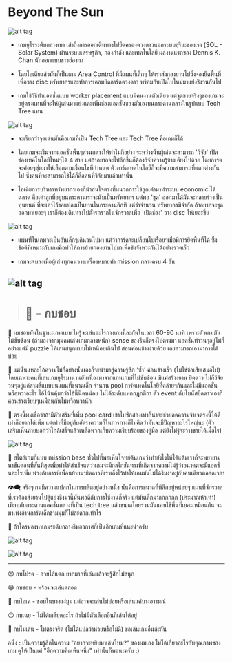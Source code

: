 # Beyond The Sun

![alt tag](../BoardNBon/images/beyond%20the%20sun/P1122595.jpg)

* เกมยูโรระดับกลางเบา เล่าถึงการออกเดินทางไปยึดครองดวงดาวนอกระบบสุริยะของเรา (SOL - Solar System) ผ่านระบบเศรษฐกิจ, กองกำลัง และเทคโนโลยี ผลงานแรกของ Dennis K. Chan นักออกแบบชาวฮ่องกง

* โดยไอเดียแล้วมันก็เป็นเกม Area Control ที่มีแผนที่เล็กๆ ให้เราส่งกองยานไปวิ่งจองยึดพื้นที่เพื่อวาง disc ทรัพยากรและทำการเคลมยึดการ์ดดวงดาว พร้อมกับเปิดใบใหม่มาแย่งชิงวนกันไป

* เกมใช้วิธีทำแอคชั่นแบบ worker placement แบบมีคนงานตัวเดียว แต่จุดขายจริงๆของเกมจะอยู่ตรงแทนที่จะให้ผู้เล่นมาแย่งและเพิ่มช่องแอคชั่นของตัวเองบนกระดานกลางในรูปแบบ Tech Tree แทน

![alt tag](../BoardNBon/images/beyond%20the%20sun/P1122591.jpg)

* จะเรียกว่าจุดเด่นมันคือเกมที่เป็น Tech Tree และ Tech Tree คือเกมก็ได้

* โดยเกมจะเริ่มจากแอคชั่นพื้นๆส่วนกลางให้ทำไม่กี่อย่าง ระหว่างนั้นผู้เล่นจะสามารถ 'วิจัย' เปิดช่องเทคโนโลยีใหม่ๆได้ 4 สาย แต่ถ้าอยากจะไปลึกขี้นก็ต้องวิจัยความรู้ข้างเคียงไปด้วย โดยการ์ดจะค่อยๆสุ่มมาให้เลือกตามเงื่อนไขที่กำหนด ตัวการ์ดเทคโนโลยีก็จะมีความสามารถที่แตกต่างกันไป ซึ่งคนที่จะสามารถใช้ได้ก็คือคนที่วิจัยมาแล้วเท่านั้น

* ไอเดียการบริหารทรัพยากรเองก็น่าสนใจตรงที่ผนวกการใช้ลูกเต๋ามาทำระบบ economic ได้ฉลาด คือเต๋าลูกที่อยู่บนกระดานเราจะนับเป็นทรัพยากร แต่พอ 'ขุด' ออกมาได้มันจะกลายร่างเป็นหุ่นยนต์ ที่จะเอาไว้รอแปลงเป็นยานในกระดานอีกที แต่ว่าจำนวน ทรัพยากรมีจำกัด ถ้าอยากจะขุดออกมาเยอะๆ เราก็ต้องเดินทางไปตั้งรกรากในจักรวาลเพื่อ 'เปิดช่อง' วาง disc ให้เยอะขึ้น

![alt tag](../BoardNBon/images/beyond%20the%20sun/P1122608.jpg)

* แผนที่ในเกมจะเป็นอันเล็กๆเดินวนไปมา แต่ว่าการ์ดจะเปลี่ยนไปเรื่อยๆเมื่อมีการยึดพื้นที่ได้ ซึ่งข้อดีที่เหมาะกับเกมคือทำให้การย้ายกองยานไปมาเพื่อชิงจังหวะกันได้อย่างรวดเร็ว

* เกมจะจบลงเมื่อผู้เล่นทุกคนวางเครื่องหมายทำ mission กลางครบ 4 อัน

![alt tag](../BoardNBon/images/beyond%20the%20sun/P1122612.jpg)
---

> # 🐸 - กบชอบ

🔹 ผมชอบมันในฐานะเกมแบบ ไม่รู้จะเล่นอะไรกางเกมนี้ละกันในเวลา 60-90 นาที เพราะตัวเกมมันไม่ซับซ้อน (ถ้ามองจากมุมคนเล่นเกมกลางหนัก) sense ของธีมก็ตรงไปตรงมา แอคชั่นทำวนๆอยู่ไม่กี่อย่างแต่มี puzzle ให้เล่นสนุกแบบไม่เหนื่อยเกินไป สอนค่อนข้างง่ายด้วย เลยสามารถเอามากางได้บ่อย

🔸 แต่นั้นแหละไอ้ความไม่กี่อย่างนั้นเองก็จะนำมาสู่ความรู้สึก 'ซ้ำ' ค่อนข้างเร็ว (ไม่ใช่ข้อเสียเสมอไป) โดยเฉพาะคนที่เล่นเกมยูโรมานานอันเนื่องมาจากแกนเกมที่ไม่ซับซ้อน มีแค่สร้างยาน ยึดดาว ไม่ก็วิจัย วนๆอยู่แค่สามสี่แบบบนแผนที่ขนาดเล็ก จำนวน pool การ์ดเทคโนโลยีที่คล้ายๆกันและไม่มีแอคชั่นหวือหวาอะไร ไอ้โน้นคุ้มกว่าไอ้นี้นิดหน่อย ไม่ได้ระดับแหกกฏกติกา ตัว event กับโบนัสยึดดาวเองก็ค่อนข้างเรียบๆเหมือนกันไม่หวือหวานัก 

🔸 ตรงนี้ผมเชื่อว่าถ้ามีตัวเสริมที่เพิ่ม pool card เข้าไปซักสองเท่าก็น่าจะช่วยลดความจำเจตรงนี้ได้ดี เผ่าก็อยากได้เพิ่ม แต่เท่าที่มีอยู่กับอัตราความถี่ในการกางก็ไม่คิดว่ามันจะมีปัญหาอะไรใหญ่นะ (ตัวเสริมเห็นค่ายบอกว่าใกล้เสร็จแล้วเหลือพวกเก็บความเรียบร้อยของคู่มือ แต่ยังไม่รู้จะวางขายได้เมื่อไร)

![alt tag](../BoardNBon/images/beyond%20the%20sun/P1122614.jpg)

🔹 สไตล์เกมก็แบบ mission base ทั่วไปที่พอเห็นโจทย์ต้นเกมว่าทำยังไงให้ได้แต้มเราก็จะพยายามหาขั้นตอนที่สั้นที่สุดเพื่อทำให้สำเร็จแต่ว่าเกมจะมีกลไกขั้นทางที่เกิดจากความไม่รู้ว่าอนาคตจะมีแอคชั่นอะไรเพิ่ม พ่วงกับการที่เพื่อนย้ายมายึดดาวที่เราเล็งไว้ทำให้เกมมันไม่ได้งึมงำอยู่กับคนเดียวตลอดเวลา

👁‍🗨 จริงๆเกมมีความแปลกในการผลิตอยู่อย่างหนึ่ง นั้นคือการขนาดที่พิลึกอยู่หน่อยๆ แผนที่จักรวาลที่เราต้องส่งยานไปสู้แย่งชิงมานี้มันพอดีกับการใช้งานก็จริง แต่มันเล็กมากกกกกก (ประมาณห้าเท่า) เทียบกับกระดานแอคชั่นกลางที่เป็น tech tree แล้วขนาดโดยรวมมันแอบใช้พื้นที่เยอะเหมือนกัน จะมาเพ่งอ่านการ์ดเล็กข้ามมุมก็ไม่สะดวกเท่าไร

🔹 ถ้าใครมองหาเกมระดับกลางธีมอวกาศก็เป็นอีกเกมที่แนะนำครับ

![alt tag](../BoardNBon/images/beyond%20the%20sun/P1122618.jpg)

![alt tag](../BoardNBon/images/beyond%20the%20sun/P1122626.jpg)

---


😍 กบโปรด - อวยไส้แตก ยากมากที่เล่นแล้วจะรู้สึกไม่สนุก

😁 กบชอบ - พร้อมจะเล่นตลอด

🙂 กบโอเค - ชอบในบางแง่มุม แต่อาจจะเล่นไม่บ่อยหรือเล่นแค่บางอารมณ์

😐 กบเฉย - ไม่ได้เกลียดอะไร ถ้าไม่มีตัวเลือกอื่นก็เล่นได้อยู่

🖕 กบไม่เล่น - ไม่ตรงจริต (ไม่ได้แปลว่าห่วยหรือไม่ดี) ขอเล่นเกมอื่นล่ะกัน

อนึ่ง : เป็นความรู้สึกในความ "อยากจะหยิบมาเล่นไหม?" ของผมเอง ไม่ได้เกี่ยวอะไรกับคุณภาพของเกม ดูให้เป็นแค่ "อีกความคิดเห็นหนึ่ง" เท่านั้นก็พอนะครับ :)





